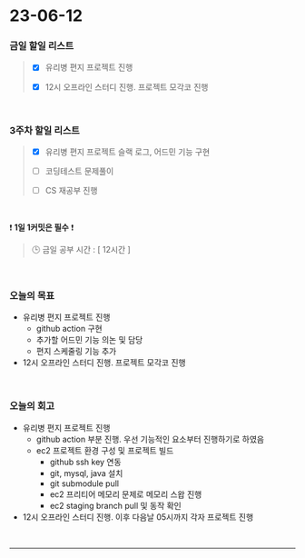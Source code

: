 # 23-06-12
### 금일 할일 리스트
> - [x]  유리병 편지 프로젝트 진행
>
> - [x]  12시 오프라인 스터디 진행. 프로젝트 모각코 진행


<br/>

### 3주차 할일 리스트  
> - [x]  유리병 편지 프로젝트 슬랙 로그, 어드민 기능 구현
>
> - [ ]  코딩테스트 문제풀이
>
> - [ ]  CS 재공부 진행

<br/>

❗ **1일 1커밋은 필수** ❗
> 🕒 금일 공부 시간 : [ 12시간 ]
  
<br/>

### 오늘의 목표
- 유리병 편지 프로젝트 진행
    - github action 구현
    - 추가할 어드민 기능 의논 및 담당
    - 편지 스케줄링 기능 추가
- 12시 오프라인 스터디 진행. 프로젝트 모각코 진행

<br>

### 오늘의 회고
- 유리병 편지 프로젝트 진행
    - github action 부분 진행. 우선 기능적인 요소부터 진행하기로 하였음
    - ec2 프로젝트 환경 구성 및 프로젝트 빌드
        - github ssh key 연동
        - git, mysql, java 설치
        - git submodule pull
        - ec2 프리티어 메모리 문제로 메모리 스왑 진행
        - ec2 staging branch pull 및 동작 확인
- 12시 오프라인 스터디 진행. 이후 다음날 05시까지 각자 프로젝트 진행

<br/>

------------  
